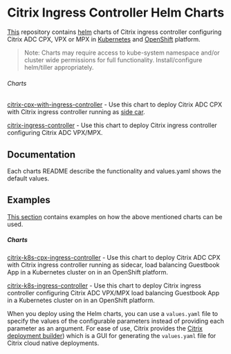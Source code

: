 # Citrix Ingress Controller Helm Charts

[This](https://github.com/citrix/citrix-helm-charts) repository contains [helm](https://helm.sh) charts of Citrix ingress controller configuring Citrix ADC CPX, VPX or MPX in [Kubernetes](https://kubernetes.io) and [OpenShift](https://www.openshift.com) platform.

> Note: Charts may require access to kube-system namespace and/or cluster wide permissions for full functionality. Install/configure helm/tiller appropriately.

###### Charts
[citrix-cpx-with-ingress-controller](https://github.com/citrix/citrix-helm-charts/tree/master/citrix-cpx-with-ingress-controller) - Use this chart to deploy Citrix ADC CPX with Citrix ingress controller running as [side car](https://kubernetes.io/docs/concepts/workloads/pods/pod-overview/).

[citrix-ingress-controller](https://github.com/citrix/citrix-helm-charts/tree/master/citrix-ingress-controller) - Use this chart to deploy Citrix ingress controller configuring Citrix ADC VPX/MPX.

## Documentation
Each charts README describe the functionality and values.yaml shows the default values.

## Examples
[This section](https://github.com/citrix/citrix-helm-charts/tree/master/examples) contains examples on how the above mentioned charts can be used.

##### Charts
[citrix-k8s-cpx-ingress-controller](https://github.com/citrix/citrix-helm-charts/tree/master/examples/citrix-k8s-cpx-ingress-controller) - Use this chart to deploy Citrix ADC CPX with Citrix ingress controller running as sidecar, load balancing Guestbook App in a Kubernetes cluster on in an OpenShift platform.

[citrix-k8s-ingress-controller](https://github.com/citrix/citrix-helm-charts/tree/master/examples/citrix-k8s-ingress-controller) - Use this chart to deploy Citrix ingress controller configuring Citrix ADC VPX/MPX load balancing Guestbook App in a Kubernetes cluster on in an OpenShift platform.

 When you deploy using the Helm charts, you can use a `values.yaml` file to specify the values of the configurable parameters instead of providing each parameter as an argument. For ease of use, Citrix provides the [Citrix deployment builder](https://citrix.github.io/citrix-k8s-ingress-controller/)) which is a GUI for generating the `values.yaml` file for Citrix cloud native deployments.